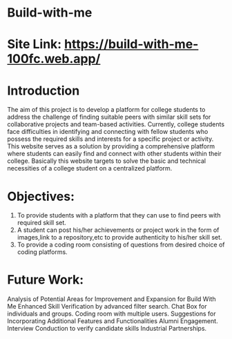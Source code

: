 # Build-with-me
# Site Link: https://build-with-me-100fc.web.app/

# Introduction
The aim of this project is to develop a platform for college students to address the challenge of finding suitable peers with similar skill sets for collaborative projects and team-based activities. Currently, college students face difficulties in identifying and connecting with fellow students who possess the required skills and interests for a specific project or activity. This website serves as a solution by providing a comprehensive platform where students can easily find and connect with other students within their college. Basically this website targets to solve the basic and technical necessities of a college student on a centralized platform.

# Objectives:
1. To provide students with a platform that they can use to find peers with required skill set.
2. A student can post his/her achievements or project work in the form of images,link to a repository,etc to provide authenticity to his/her skill set. 
3. To provide a coding room consisting of questions from desired choice of coding platforms.


# Future Work:
  Analysis of Potential Areas for Improvement and Expansion for Build With Me
  Enhanced Skill Verification by advanced filter search.
  Chat Box for individuals and groups.
  Coding room with multiple users.
  Suggestions for Incorporating Additional Features and Functionalities
  Alumni Engagement.
  Interview Conduction to verify candidate skills
  Industrial Partnerships.

